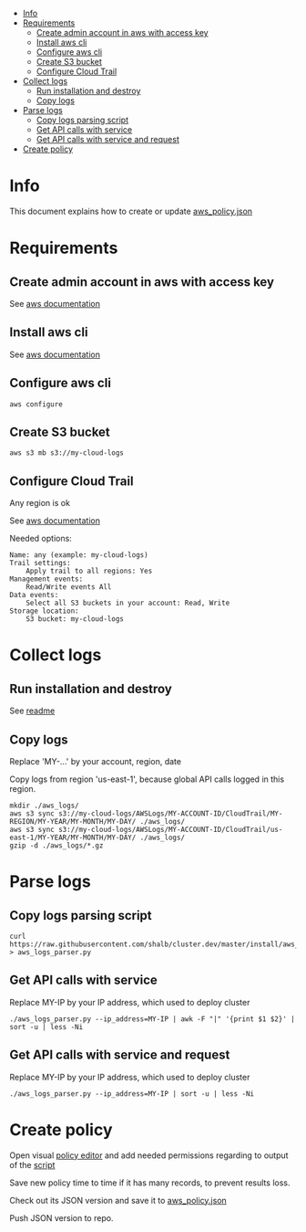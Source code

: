    * [Info](#info)
   * [Requirements](#requirements)
      * [Create admin account in aws with access key](#create-admin-account-in-aws-with-access-key)
      * [Install aws cli](#install-aws-cli)
      * [Configure aws cli](#configure-aws-cli)
      * [Create S3 bucket](#create-s3-bucket)
      * [Configure Cloud Trail](#configure-cloud-trail)
   * [Collect logs](#collect-logs)
      * [Run installation and destroy](#run-installation-and-destroy)
      * [Copy logs](#copy-logs)
   * [Parse logs](#parse-logs)
      * [Copy logs parsing script](#copy-logs-parsing-script)
      * [Get API calls with service](#get-api-calls-with-service)
      * [Get API calls with service and request](#get-api-calls-with-service-and-request)
   * [Create policy](#create-policy)

# Info

This document explains how to create or update [aws_policy.json](../install/installer/aws_policy.json)

# Requirements

## Create admin account in aws with access key

See [aws documentation](https://docs.aws.amazon.com/IAM/latest/UserGuide/id_users_create.html)

## Install aws cli

See [aws documentation](https://docs.aws.amazon.com/cli/latest/userguide/cli-chap-install.html)

## Configure aws cli

~~~~
aws configure
~~~~

## Create S3 bucket

~~~~
aws s3 mb s3://my-cloud-logs
~~~~

## Configure Cloud Trail

Any region is ok

See [aws documentation](https://docs.aws.amazon.com/awscloudtrail/latest/userguide/cloudtrail-tutorial.html#tutorial-step2)

Needed options:

~~~~
Name: any (example: my-cloud-logs)
Trail settings:
    Apply trail to all regions: Yes
Management events:
    Read/Write events All
Data events:
    Select all S3 buckets in your account: Read, Write
Storage location:
    S3 bucket: my-cloud-logs
~~~~

# Collect logs

## Run installation and destroy

See [readme](../README.md)

## Copy logs

Replace 'MY-...' by your account, region, date

Copy logs from region 'us-east-1', because global API calls logged in this region.

~~~~
mkdir ./aws_logs/
aws s3 sync s3://my-cloud-logs/AWSLogs/MY-ACCOUNT-ID/CloudTrail/MY-REGION/MY-YEAR/MY-MONTH/MY-DAY/ ./aws_logs/
aws s3 sync s3://my-cloud-logs/AWSLogs/MY-ACCOUNT-ID/CloudTrail/us-east-1/MY-YEAR/MY-MONTH/MY-DAY/ ./aws_logs/
gzip -d ./aws_logs/*.gz
~~~~

# Parse logs

## Copy logs parsing script

~~~~
curl https://raw.githubusercontent.com/shalb/cluster.dev/master/install/aws_logs_parser.py > aws_logs_parser.py
~~~~

## Get API calls with service

Replace MY-IP by your IP address, which used to deploy cluster

~~~~
./aws_logs_parser.py --ip_address=MY-IP | awk -F "|" '{print $1 $2}' | sort -u | less -Ni
~~~~

## Get API calls with service and request

Replace MY-IP by your IP address, which used to deploy cluster

~~~~
./aws_logs_parser.py --ip_address=MY-IP | sort -u | less -Ni
~~~~

# Create policy

Open visual [policy editor](https://console.aws.amazon.com/iam/home?#/policies$new?step=edit) and add needed permissions regarding to output of the [script](../install/aws_logs_parser.py)

Save new policy time to time if it has many records, to prevent results loss.

Check out its JSON version and save it to [aws_policy.json](../install/installer/aws_policy.json)

Push JSON version to repo.
